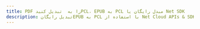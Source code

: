 ---title: PDF را به  تبدیل کنیدPCL، EPUB به PCL مبدل رایگان یا Net SDKdescription: تبدیل رایگانEPUB به PCL با استفاده از Net Cloud APIs & SDK همچنین اسناد PDF را در Cloud ایجاد، ویرایش و رندر کنید.---